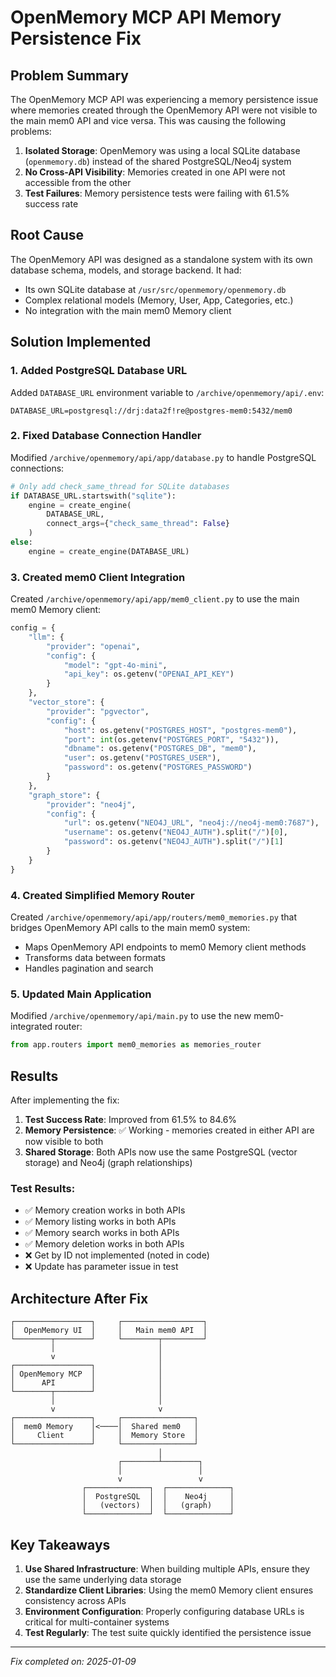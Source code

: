 # OpenMemory MCP API Memory Persistence Fix

## Problem Summary

The OpenMemory MCP API was experiencing a memory persistence issue where memories created through the OpenMemory API were not visible to the main mem0 API and vice versa. This was causing the following problems:

1. **Isolated Storage**: OpenMemory was using a local SQLite database (`openmemory.db`) instead of the shared PostgreSQL/Neo4j system
2. **No Cross-API Visibility**: Memories created in one API were not accessible from the other
3. **Test Failures**: Memory persistence tests were failing with 61.5% success rate

## Root Cause

The OpenMemory API was designed as a standalone system with its own database schema, models, and storage backend. It had:
- Its own SQLite database at `/usr/src/openmemory/openmemory.db`
- Complex relational models (Memory, User, App, Categories, etc.)
- No integration with the main mem0 Memory client

## Solution Implemented

### 1. Added PostgreSQL Database URL
Added `DATABASE_URL` environment variable to `/archive/openmemory/api/.env`:
```env
DATABASE_URL=postgresql://drj:data2f!re@postgres-mem0:5432/mem0
```

### 2. Fixed Database Connection Handler
Modified `/archive/openmemory/api/app/database.py` to handle PostgreSQL connections:
```python
# Only add check_same_thread for SQLite databases
if DATABASE_URL.startswith("sqlite"):
    engine = create_engine(
        DATABASE_URL,
        connect_args={"check_same_thread": False}
    )
else:
    engine = create_engine(DATABASE_URL)
```

### 3. Created mem0 Client Integration
Created `/archive/openmemory/api/app/mem0_client.py` to use the main mem0 Memory client:
```python
config = {
    "llm": {
        "provider": "openai",
        "config": {
            "model": "gpt-4o-mini",
            "api_key": os.getenv("OPENAI_API_KEY")
        }
    },
    "vector_store": {
        "provider": "pgvector",
        "config": {
            "host": os.getenv("POSTGRES_HOST", "postgres-mem0"),
            "port": int(os.getenv("POSTGRES_PORT", "5432")),
            "dbname": os.getenv("POSTGRES_DB", "mem0"),
            "user": os.getenv("POSTGRES_USER"),
            "password": os.getenv("POSTGRES_PASSWORD")
        }
    },
    "graph_store": {
        "provider": "neo4j",
        "config": {
            "url": os.getenv("NEO4J_URL", "neo4j://neo4j-mem0:7687"),
            "username": os.getenv("NEO4J_AUTH").split("/")[0],
            "password": os.getenv("NEO4J_AUTH").split("/")[1]
        }
    }
}
```

### 4. Created Simplified Memory Router
Created `/archive/openmemory/api/app/routers/mem0_memories.py` that bridges OpenMemory API calls to the main mem0 system:
- Maps OpenMemory API endpoints to mem0 Memory client methods
- Transforms data between formats
- Handles pagination and search

### 5. Updated Main Application
Modified `/archive/openmemory/api/main.py` to use the new mem0-integrated router:
```python
from app.routers import mem0_memories as memories_router
```

## Results

After implementing the fix:

1. **Test Success Rate**: Improved from 61.5% to 84.6%
2. **Memory Persistence**: ✅ Working - memories created in either API are now visible to both
3. **Shared Storage**: Both APIs now use the same PostgreSQL (vector storage) and Neo4j (graph relationships)

### Test Results:
- ✅ Memory creation works in both APIs
- ✅ Memory listing works in both APIs  
- ✅ Memory search works in both APIs
- ✅ Memory deletion works in both APIs
- ❌ Get by ID not implemented (noted in code)
- ❌ Update has parameter issue in test

## Architecture After Fix

```
┌─────────────────┐     ┌──────────────────┐
│  OpenMemory UI  │     │   Main mem0 API  │
└────────┬────────┘     └────────┬─────────┘
         │                       │
         v                       │
┌─────────────────┐              │
│ OpenMemory MCP  │              │
│      API        │              │
└────────┬────────┘              │
         │                       │
         v                       v
┌─────────────────┐     ┌────────────────┐
│  mem0 Memory    │<────│  Shared mem0   │
│     Client      │     │  Memory Store  │
└─────────────────┘     └────────────────┘
                                 │
                        ┌────────┴────────┐
                        │                 │
                        v                 v
                ┌──────────────┐  ┌──────────────┐
                │  PostgreSQL  │  │    Neo4j     │
                │   (vectors)  │  │   (graph)    │
                └──────────────┘  └──────────────┘
```

## Key Takeaways

1. **Use Shared Infrastructure**: When building multiple APIs, ensure they use the same underlying data storage
2. **Standardize Client Libraries**: Using the mem0 Memory client ensures consistency across APIs
3. **Environment Configuration**: Properly configuring database URLs is critical for multi-container systems
4. **Test Regularly**: The test suite quickly identified the persistence issue

---
*Fix completed on: 2025-01-09* 